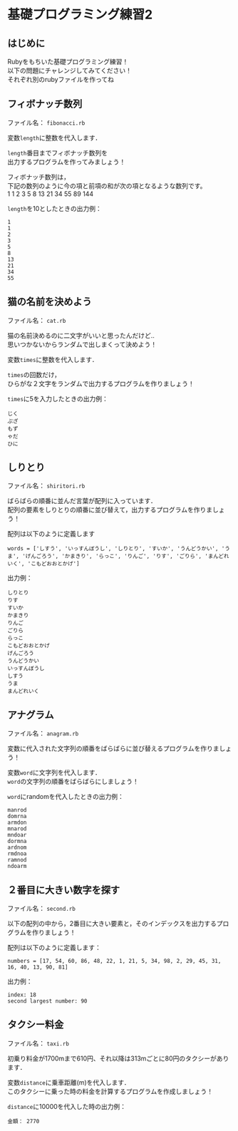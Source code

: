 # 基礎プログラミング練習2
## はじめに
Rubyをもちいた基礎プログラミング練習！  
以下の問題にチャレンジしてみてください！  
それぞれ別のrubyファイルを作ってね  
## フィボナッチ数列
ファイル名： `fibonacci.rb`  

変数`length`に整数を代入します．  

`length`番目までフィボナッチ数列を  
出力するプログラムを作ってみましょう！

フィボナッチ数列は，  
下記の数列のように今の項と前項の和が次の項となるような数列です。  
1 1 2 3 5 8 13 21 34 55 89 144  
  
`length`を10としたときの出力例：
```
1
1
2
3
5
8
13
21
34
55
```

## 猫の名前を決めよう
ファイル名： `cat.rb`  

猫の名前決めるのに二文字がいいと思ったんだけど..  
思いつかないからランダムで出しまくって決めよう！  

変数`times`に整数を代入します．

`times`の回数だけ，  
ひらがな２文字をランダムで出力するプログラムを作りましょう！  

`times`に5を入力したときの出力例：
```
じく
ぷざ
もず
ゃだ
ひに
```


## しりとり
ファイル名： `shiritori.rb`  

ばらばらの順番に並んだ言葉が配列に入っています．  
配列の要素をしりとりの順番に並び替えて，出力するプログラムを作りましょう！  

配列は以下のように定義します  
```
words = ['しすう', 'いっすんぼうし', 'しりとり', 'すいか', 'うんどうかい', 'うま', 'げんごろう', 'かまきり', 'らっこ', 'りんご', 'りす', 'ごりら', 'まんどれいく', 'こもどおおとかげ']
```

出力例：  
```
しりとり
りす
すいか
かまきり
りんご
ごりら
らっこ
こもどおおとかげ
げんごろう
うんどうかい
いっすんぼうし
しすう
うま
まんどれいく
```

## アナグラム
ファイル名： `anagram.rb`  

変数に代入された文字列の順番をばらばらに並び替えるプログラムを作りましょう！  

変数`word`に文字列を代入します．  
`word`の文字列の順番をばらばらにしましょう！  

`word`にrandomを代入したときの出力例：  
```
manrod
domrna
armdon
mnarod
mndoar
dormna
ardnom
rmdnoa
ramnod
ndoarm
```
## ２番目に大きい数字を探す
ファイル名： `second.rb`

以下の配列の中から，2番目に大きい要素と，そのインデックスを出力するプログラムを作りましょう！

配列は以下のように定義します：  
```
numbers = [17, 54, 60, 86, 48, 22, 1, 21, 5, 34, 98, 2, 29, 45, 31, 16, 40, 13, 90, 81]
```

出力例：  
```
index: 18
second largest number: 90
```

## タクシー料金
ファイル名： `taxi.rb`  

初乗り料金が1700mまで610円、それ以降は313mごとに80円のタクシーがあります． 

変数`distance`に乗車距離(m)を代入します．  
このタクシーに乗った時の料金を計算するプログラムを作成しましょう！  

`distance`に10000を代入した時の出力例：  
```
金額： 2770
```
